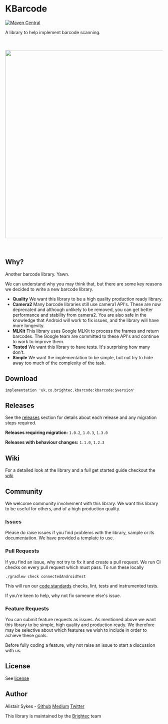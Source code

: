# KBarcode

[![Maven Central](https://maven-badges.herokuapp.com/maven-central/uk.co.brightec.kbarcode/kbarcode/badge.png?style=for-the-badge)](https://maven-badges.herokuapp.com/maven-central/uk.co.brightec.kbarcode/kbarcode)

A library to help implement barcode scanning.

<br />
<br />
<div align="center">
  <img width="600" src="https://raw.githubusercontent.com/brightec/KBarcode/master/LogoLarge.png">
</div>
<br />
<br />

## Why?

Another barcode library. Yawn.

We can understand why you may think that, but there are some key reasons we decided to write a new barcode library.

-  **Quality** We want this library to be a high quality production ready library.
-  **Camera2** Many barcode libraries still use camera1 API's. These are now deprecated and although unlikely to be removed, you can get better performance and stability from camera2. You are also safe in the knowledge that Android will work to fix issues, and the library will have more longevity.
-  **MLKit** This library uses Google MLKit to process the frames and return barcodes. The Google team are committed to these API's and continue to work to improve them.
-  **Tested** We want this library to have tests. It's surprising how many don't.
-  **Simple** We want the implementation to be simple, but not try to hide away too much of the complexity of the task.

## Download

```
implementation 'uk.co.brightec.kbarcode:kbarcode:$version'
```

## Releases

See the [releases](https://github.com/brightec/KBarcode/releases) section for details about each release and any migration steps required.

**Releases requiring migration:** `1.0.2`, `1.0.3`, `1.3.0`

**Releases with behaviour changes:** `1.1.0`, `1.2.3`

## Wiki

For a detailed look at the library and a full get started guide checkout the [wiki](https://github.com/brightec/KBarcode/wiki)

## Community

We welcome community involvement with this library. We want this library to be useful for others, and of a high production quality.

### Issues

Please do raise issues if you find problems with the library, sample or its documentation. We have provided a template to use.

### Pull Requests

If you find an issue, why not try to fix it and create a pull request. We run CI checks on every pull request which must pass.
To run these locally
```
./gradlew check connectedAndroidTest
```

This will run our [code standards](https://github.com/brightec/Guidelines_Android) checks, lint, tests and instrumented tests.

If you're keen to help, why not fix someone else's issue.

### Feature Requests

You can submit feature requests as issues. As mentioned above we want this library to be simple, high quality and production ready. We therefore may be selective about which features we wish to include in order to achieve these goals.

Before fully coding a feature, why not raise an issue to start a discussion with us.

## License

See [license](LICENSE)

## Author

Alistair Sykes - [Github](https://github.com/alistairsykes) [Medium](https://medium.com/@alistairsykes) [Twitter](https://twitter.com/SykesAlistair)

This library is maintained by the [Brightec](https://www.brightec.co.uk/) team
